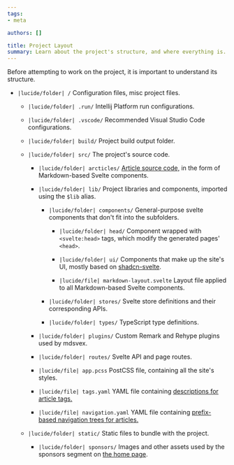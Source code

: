 ```yaml
---
tags:
- meta

authors: []

title: Project Layout
summary: Learn about the project's structure, and where everything is.
---
```


Before attempting to work on the project, it is important to understand its structure.

<!--more-->

- `|lucide/folder| /` Configuration files, misc project files.

    - `|lucide/folder| .run/` Intellij Platform run configurations.
    - `|lucide/folder| .vscode/` Recommended Visual Studio Code configurations.
    - `|lucide/folder| build/` Project build output folder.
    - `|lucide/folder| src/` The project's source code.

        - `|lucide/folder| arcticles/` [Article source code,](/a/meta/contributing/writing) in the form of
          Markdown-based Svelte components.

        - `|lucide/folder| lib/` Project libraries and components, imported using the `$lib` alias.

            - `|lucide/folder| components/` General-purpose svelte components that don't fit into the subfolders.

                - `|lucide/folder| head/` Component wrapped with `<svelte:head>` tags, which modify the generated
                  pages' `<head>`.

                - `|lucide/folder| ui/` Components that make up the site's UI, mostly based on
                  [shadcn-svelte](https://www.shadcn-svelte.com/).

                - `|lucide/file| markdown-layout.svelte` Layout file applied to all Markdown-based Svelte
                  components.

            - `|lucide/folder| stores/` Svelte store definitions and their corresponding APIs.
            - `|lucide/folder| types/` TypeScript type definitions.

        - `|lucide/folder| plugins/` Custom Remark and Rehype plugins used by mdsvex.
        - `|lucide/folder| routes/` Svelte API and page routes.
        - `|lucide/file| app.pcss` PostCSS file, containing all the site's styles.
        - `|lucide/file| tags.yaml` YAML file containing
          [descriptions for article tags.](/a/meta/contributing/configuration)

        - `|lucide/file| navigation.yaml` YAML file containing
          [prefix-based navigation trees for articles.](/a/meta/contributing/configuration)

    - `|lucide/folder| static/` Static files to bundle with the project.
      - `|lucide/folder| sponsors/` Images and other assets used by the sponsors segment on [the home page](/).

